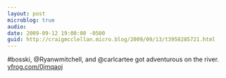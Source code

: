 ```yaml
---
layout: post
microblog: true
audio: 
date: 2009-09-12 19:00:00 -0500
guid: http://craigmcclellan.micro.blog/2009/09/13/t3958285721.html
---
```

#bosski, @Ryanwmitchell, and @carlcartee got adventurous on the river.  [yfrog.com/0jmqaoj](http://yfrog.com/0jmqaoj)
